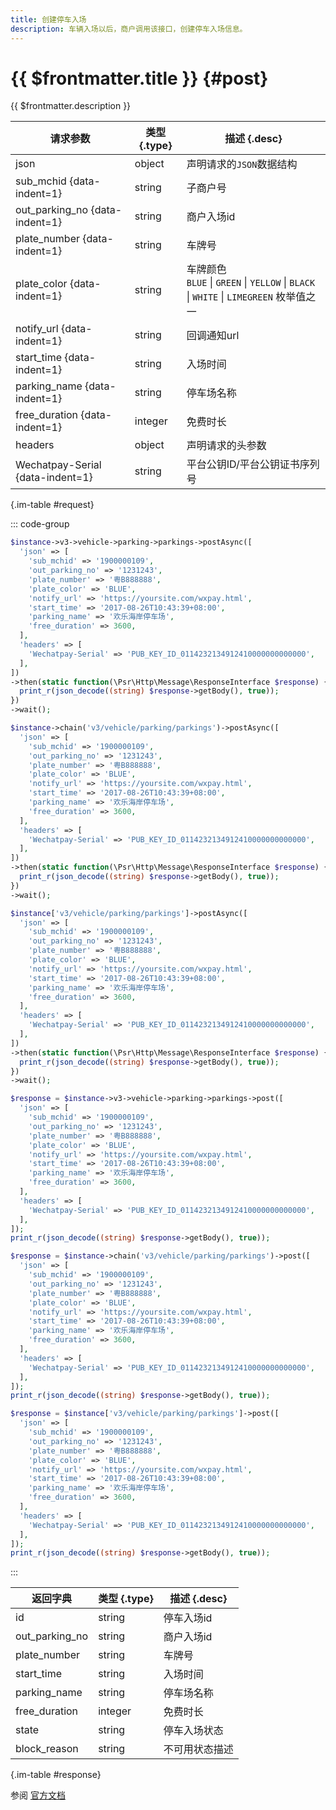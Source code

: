 ```yaml
---
title: 创建停车入场
description: 车辆入场以后，商户调用该接口，创建停车入场信息。
---
```


# {{ $frontmatter.title }} {#post}

{{ $frontmatter.description }}

| 请求参数 | 类型 {.type} | 描述 {.desc}
| --- | --- | ---
| json | object | 声明请求的`JSON`数据结构
| sub_mchid {data-indent=1} | string | 子商户号
| out_parking_no {data-indent=1} | string | 商户入场id
| plate_number {data-indent=1} | string | 车牌号
| plate_color {data-indent=1} | string | 车牌颜色<br/>`BLUE` \| `GREEN` \| `YELLOW` \| `BLACK` \| `WHITE` \| `LIMEGREEN` 枚举值之一
| notify_url {data-indent=1} | string | 回调通知url
| start_time {data-indent=1} | string | 入场时间
| parking_name {data-indent=1} | string | 停车场名称
| free_duration {data-indent=1} | integer | 免费时长
| headers | object | 声明请求的头参数
| Wechatpay-Serial {data-indent=1} | string | 平台公钥ID/平台公钥证书序列号

{.im-table #request}

::: code-group

```php [异步纯链式]
$instance->v3->vehicle->parking->parkings->postAsync([
  'json' => [
    'sub_mchid' => '1900000109',
    'out_parking_no' => '1231243',
    'plate_number' => '粤B888888',
    'plate_color' => 'BLUE',
    'notify_url' => 'https://yoursite.com/wxpay.html',
    'start_time' => '2017-08-26T10:43:39+08:00',
    'parking_name' => '欢乐海岸停车场',
    'free_duration' => 3600,
  ],
  'headers' => [
    'Wechatpay-Serial' => 'PUB_KEY_ID_0114232134912410000000000000',
  ],
])
->then(static function(\Psr\Http\Message\ResponseInterface $response) {
  print_r(json_decode((string) $response->getBody(), true));
})
->wait();
```

```php [异步声明式]
$instance->chain('v3/vehicle/parking/parkings')->postAsync([
  'json' => [
    'sub_mchid' => '1900000109',
    'out_parking_no' => '1231243',
    'plate_number' => '粤B888888',
    'plate_color' => 'BLUE',
    'notify_url' => 'https://yoursite.com/wxpay.html',
    'start_time' => '2017-08-26T10:43:39+08:00',
    'parking_name' => '欢乐海岸停车场',
    'free_duration' => 3600,
  ],
  'headers' => [
    'Wechatpay-Serial' => 'PUB_KEY_ID_0114232134912410000000000000',
  ],
])
->then(static function(\Psr\Http\Message\ResponseInterface $response) {
  print_r(json_decode((string) $response->getBody(), true));
})
->wait();
```

```php [异步属性式]
$instance['v3/vehicle/parking/parkings']->postAsync([
  'json' => [
    'sub_mchid' => '1900000109',
    'out_parking_no' => '1231243',
    'plate_number' => '粤B888888',
    'plate_color' => 'BLUE',
    'notify_url' => 'https://yoursite.com/wxpay.html',
    'start_time' => '2017-08-26T10:43:39+08:00',
    'parking_name' => '欢乐海岸停车场',
    'free_duration' => 3600,
  ],
  'headers' => [
    'Wechatpay-Serial' => 'PUB_KEY_ID_0114232134912410000000000000',
  ],
])
->then(static function(\Psr\Http\Message\ResponseInterface $response) {
  print_r(json_decode((string) $response->getBody(), true));
})
->wait();
```

```php [同步纯链式]
$response = $instance->v3->vehicle->parking->parkings->post([
  'json' => [
    'sub_mchid' => '1900000109',
    'out_parking_no' => '1231243',
    'plate_number' => '粤B888888',
    'plate_color' => 'BLUE',
    'notify_url' => 'https://yoursite.com/wxpay.html',
    'start_time' => '2017-08-26T10:43:39+08:00',
    'parking_name' => '欢乐海岸停车场',
    'free_duration' => 3600,
  ],
  'headers' => [
    'Wechatpay-Serial' => 'PUB_KEY_ID_0114232134912410000000000000',
  ],
]);
print_r(json_decode((string) $response->getBody(), true));
```

```php [同步声明式]
$response = $instance->chain('v3/vehicle/parking/parkings')->post([
  'json' => [
    'sub_mchid' => '1900000109',
    'out_parking_no' => '1231243',
    'plate_number' => '粤B888888',
    'plate_color' => 'BLUE',
    'notify_url' => 'https://yoursite.com/wxpay.html',
    'start_time' => '2017-08-26T10:43:39+08:00',
    'parking_name' => '欢乐海岸停车场',
    'free_duration' => 3600,
  ],
  'headers' => [
    'Wechatpay-Serial' => 'PUB_KEY_ID_0114232134912410000000000000',
  ],
]);
print_r(json_decode((string) $response->getBody(), true));
```

```php [同步属性式]
$response = $instance['v3/vehicle/parking/parkings']->post([
  'json' => [
    'sub_mchid' => '1900000109',
    'out_parking_no' => '1231243',
    'plate_number' => '粤B888888',
    'plate_color' => 'BLUE',
    'notify_url' => 'https://yoursite.com/wxpay.html',
    'start_time' => '2017-08-26T10:43:39+08:00',
    'parking_name' => '欢乐海岸停车场',
    'free_duration' => 3600,
  ],
  'headers' => [
    'Wechatpay-Serial' => 'PUB_KEY_ID_0114232134912410000000000000',
  ],
]);
print_r(json_decode((string) $response->getBody(), true));
```

:::

| 返回字典 | 类型 {.type} | 描述 {.desc}
| --- | --- | ---
| id | string | 停车入场id
| out_parking_no | string | 商户入场id
| plate_number | string | 车牌号
| start_time | string | 入场时间
| parking_name | string | 停车场名称
| free_duration | integer | 免费时长
| state | string | 停车入场状态
| block_reason | string | 不可用状态描述

{.im-table #response}

参阅 [官方文档](https://pay.weixin.qq.com/wiki/doc/apiv3_partner/apis/chapter8_8_2.shtml)
